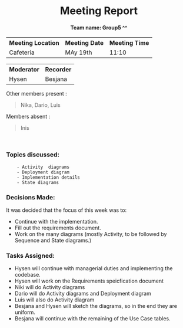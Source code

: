<div align="center">
    <h1> Meeting Report </h1>
    <h4> Team name: Group5 ^^</h4> 
</div>

<div align="center">
    <table width="100%">
    <tr>
        <th>Meeting Location</th>
        <th>Meeting Date</th>
        <th>Meeting Time</th>
    </tr>
    <tr>
        <td>Cafeteria</td>
        <td>MAy 19th </td>
        <td>11:10</td>
    </tr>
    </table>
    <table width="100%">
    <tr>
        <th>Moderator</th>
        <th>Recorder</th>
    </tr>
    <tr>
        <td>Hysen</td>
        <td>Besjana</td>
    </tr>
    </table>
</div>

Other members present :
>Nika, Dario, Luis

Members absent :
>Inis

<br>

### Topics discussed:  
        - Activity  diagrams
        - Deployment diagram
        - Implementation details 
        - State diagrams


### Decisions Made:
It was decided that the focus of this week was to:
- Continue with the implementation.
- Fill out the requirements document.
- Work on the many diagrams (mostly Activity, to be followed by Sequence and State diagrams.)

### Tasks Assigned:
- Hysen will continue with managerial duties and implementing the codebase.
- Hysen will work on the Requirements speicfication document
- Niki will do Activity diagrams 
- Dario will do Activity diagrams and Deployment diagram
- Luis will also do Activity diagram
- Besjana and Hysen will sketch the diagrams, so in the end they are uniform.
- Besjana will continue with the remaining of the Use Case tables.

